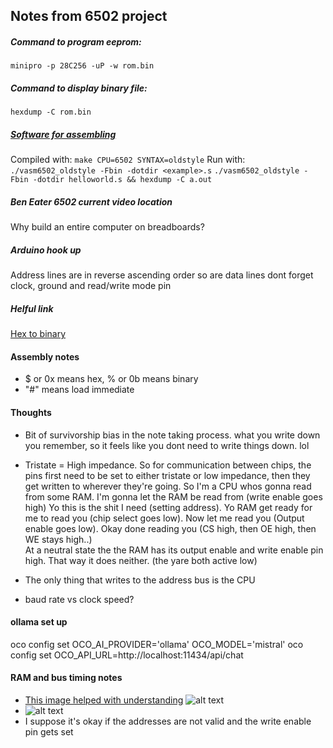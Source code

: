 ## Notes from 6502 project

##### Command to program eeprom:
```minipro -p 28C256 -uP -w rom.bin```

##### Command to display binary file:
```hexdump -C rom.bin```

##### [Software for assembling](http://sun.hasenbraten.de/vasm/)
Compiled with: ```make CPU=6502 SYNTAX=oldstyle```
Run with: ```./vasm6502_oldstyle -Fbin -dotdir <example>.s```
```./vasm6502_oldstyle -Fbin -dotdir helloworld.s && hexdump -C a.out```
##### Ben Eater 6502 current video location
Why build an entire computer on breadboards?

##### Arduino hook up
Address lines are in reverse ascending order 
so are data lines
dont forget clock, ground and read/write mode pin

##### Helful link
[Hex to binary](https://www.rapidtables.com/convert/number/hex-to-binary.html)

#### Assembly notes
- $ or 0x means hex, % or 0b means binary
- "#" means load immediate


#### Thoughts
- Bit of survivorship bias in the note taking process. what you write down you remember, so it feels like you dont need to write things down. lol

- Tristate = High impedance.
So for communication between chips, the pins first need to be set to either tristate or low impedance, then they get written to wherever they're going. 
So I'm a CPU whos gonna read from some RAM.
I'm gonna let the RAM be read from (write enable goes high)
Yo this is the shit I need (setting address). 
Yo RAM get ready for me to read you (chip select goes low). 
Now let me read you (Output enable goes low). 
Okay done reading you (CS high, then OE high, then WE stays high..)\
At a neutral state the the RAM has its output enable and write enable pin high. That way it does neither. (the yare both active low)

- The only thing that writes to the address bus is the CPU

- baud rate vs clock speed?


#### ollama set up
oco config set OCO_AI_PROVIDER='ollama' OCO_MODEL='mistral'
oco config set OCO_API_URL=http://localhost:11434/api/chat

#### RAM and bus timing notes
- [This image helped with understanding](https://electronics.stackexchange.com/questions/107183/meaning-of-control-pins-ce-oe-we) ![alt text](photos/1.jpg)
- ![alt text](photos/2.png)
- I suppose it's okay if the addresses are not valid and the write enable pin gets set 
